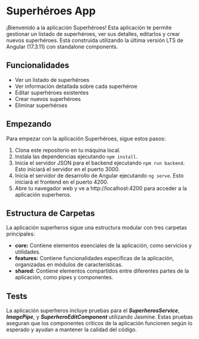 
# Superhéroes App
¡Bienvenido a la aplicación Superhéroes! Esta aplicación te permite gestionar un listado de superhéroes, ver sus detalles, editarlos y crear nuevos superhéroes. Está construida utilizando la última versión LTS de Angular (17.3.11) con standalone components.

## Funcionalidades
- Ver un listado de superhéroes
- Ver información detallada sobre cada superhéroe
- Editar superhéroes existentes
- Crear nuevos superhéroes
- Eliminar superhéroes

## Empezando
Para empezar con la aplicación Superhéroes, sigue estos pasos:

1. Clona este repositorio en tu máquina local.
2. Instala las dependencias ejecutando `npm install`.
3. Inicia el servidor JSON para el backend ejecutando `npm run backend`. Esto iniciará el servidor en el puerto 3000.
4. Inicia el servidor de desarrollo de Angular ejecutando `ng serve`. Esto iniciará el frontend en el puerto 4200.
5. Abre tu navegador web y ve a http://localhost:4200 para acceder a la aplicación superheros.

## Estructura de Carpetas
La aplicación superheros sigue una estructura modular con tres carpetas principales:

- **core:** Contiene elementos esenciales de la aplicación, como servicios y utilidades.
- **features:** Contiene funcionalidades específicas de la aplicación, organizadas en módulos de características.
- **shared:** Contiene elementos compartidos entre diferentes partes de la aplicación, como pipes y componentes.

## Tests
La aplicación superheros incluye pruebas para el _**SuperherosService**_, _**ImagePipe**_, y _**SuperheroEditComponent**_ utilizando Jasmine. Estas pruebas aseguran que los componentes críticos de la aplicación funcionen según lo esperado y ayudan a mantener la calidad del código.
